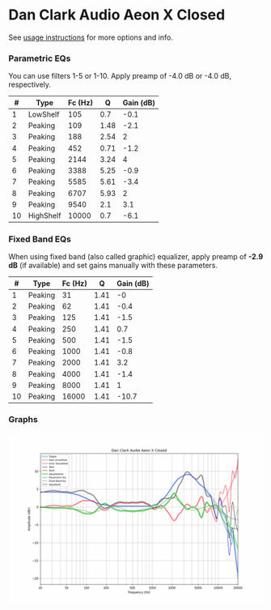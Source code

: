 # Dan Clark Audio Aeon X Closed
See [usage instructions](https://github.com/jaakkopasanen/AutoEq#usage) for more options and info.

### Parametric EQs
You can use filters 1-5 or 1-10. Apply preamp of -4.0 dB or -4.0 dB, respectively.

|   # | Type      |   Fc (Hz) |    Q |   Gain (dB) |
|-----|-----------|-----------|------|-------------|
|   1 | LowShelf  |       105 | 0.7  |        -0.1 |
|   2 | Peaking   |       109 | 1.48 |        -2.1 |
|   3 | Peaking   |       188 | 2.54 |         2   |
|   4 | Peaking   |       452 | 0.71 |        -1.2 |
|   5 | Peaking   |      2144 | 3.24 |         4   |
|   6 | Peaking   |      3388 | 5.25 |        -0.9 |
|   7 | Peaking   |      5585 | 5.61 |        -3.4 |
|   8 | Peaking   |      6707 | 5.93 |         2   |
|   9 | Peaking   |      9540 | 2.1  |         3.1 |
|  10 | HighShelf |     10000 | 0.7  |        -6.1 |

### Fixed Band EQs
When using fixed band (also called graphic) equalizer, apply preamp of **-2.9 dB** (if available) and set gains manually with these parameters.

|   # | Type    |   Fc (Hz) |    Q |   Gain (dB) |
|-----|---------|-----------|------|-------------|
|   1 | Peaking |        31 | 1.41 |        -0   |
|   2 | Peaking |        62 | 1.41 |        -0.4 |
|   3 | Peaking |       125 | 1.41 |        -1.5 |
|   4 | Peaking |       250 | 1.41 |         0.7 |
|   5 | Peaking |       500 | 1.41 |        -1.5 |
|   6 | Peaking |      1000 | 1.41 |        -0.8 |
|   7 | Peaking |      2000 | 1.41 |         3.2 |
|   8 | Peaking |      4000 | 1.41 |        -1.4 |
|   9 | Peaking |      8000 | 1.41 |         1   |
|  10 | Peaking |     16000 | 1.41 |       -10.7 |

### Graphs
![](./Dan%20Clark%20Audio%20Aeon%20X%20Closed.png)
